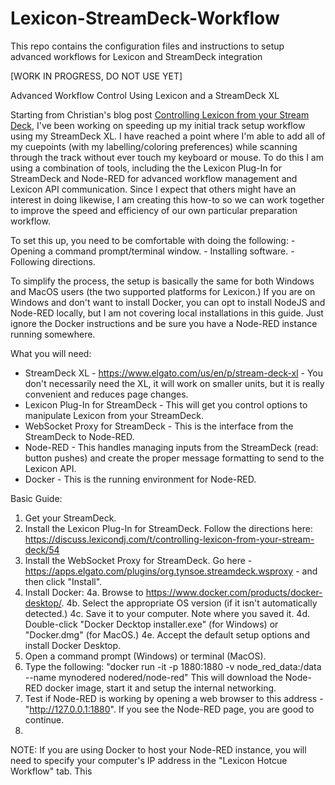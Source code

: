 # Lexicon-StreamDeck-Workflow
This repo contains the configuration files and instructions to setup advanced workflows for Lexicon and StreamDeck integration

[WORK IN PROGRESS, DO NOT USE YET]

Advanced Workflow Control Using Lexicon and a StreamDeck XL

Starting from Christian's blog post [Controlling Lexicon from your Stream Deck](https://discuss.lexicondj.com/t/controlling-lexicon-from-your-stream-deck/54), I've been working on speeding up my initial track setup workflow using my StreamDeck XL. I  have reached a point where I'm able to add all of my cuepoints (with my labelling/coloring preferences) while scanning through the track without ever touch my keyboard or mouse. To do this I am using a combination of tools, including the the Lexicon Plug-In for StreamDeck and Node-RED for advanced workflow management and Lexicon API communication. Since I expect that others might have an interest in doing likewise, I am creating this how-to so we can work together to improve the speed and efficiency of our own particular preparation workflow.

To set this up, you need to be comfortable with doing the following:
	- Opening a command prompt/terminal window. 
	- Installing software.
	- Following directions. 

To simplify the process, the setup is basically the same for both Windows and MacOS users (the two supported platforms for Lexicon.) If you are on Windows and don't want to install Docker, you can opt to install NodeJS and Node-RED locally, but I am not covering local installations in this guide. Just ignore the Docker instructions and be sure you have a Node-RED instance running somewhere. 

What you will need:
- StreamDeck XL - https://www.elgato.com/us/en/p/stream-deck-xl - You don't necessarily need the XL, it will work on smaller units, but it is really convenient and reduces page changes. 
- Lexicon Plug-In for StreamDeck - This will get you control options to manipulate Lexicon from your StreamDeck.
- WebSocket Proxy for StreamDeck - This is the interface from the StreamDeck to Node-RED. 
- Node-RED - This handles managing inputs from the StreamDeck (read: button pushes) and create the proper message formatting to send to the Lexicon API.
- Docker - This is the running environment for Node-RED. 

Basic Guide:
1. Get your StreamDeck.
2. Install the Lexicon Plug-In for StreamDeck. Follow the directions here: https://discuss.lexicondj.com/t/controlling-lexicon-from-your-stream-deck/54
3. Install the WebSocket Proxy for StreamDeck. Go here - https://apps.elgato.com/plugins/org.tynsoe.streamdeck.wsproxy - and then click "Install".
4. Install Docker:
	4a. Browse to https://www.docker.com/products/docker-desktop/.
	4b. Select the appropriate OS version (if it isn't automatically detected.)
	4c. Save it to your computer. Note where you saved it.
	4d. Double-click "Docker Decktop installer.exe" (for Windows) or "Docker.dmg" (for MacOS.)
	4e. Accept the default setup options and install Docker Desktop.
5. Open a command prompt (Windows) or terminal (MacOS).
6. Type the following:
	"docker run -it -p 1880:1880 -v node_red_data:/data --name mynodered nodered/node-red"
   This will download the Node-RED docker image, start it and setup the internal networking. 
7. Test if Node-RED is working by opening a web browser to this address - "http://127.0.0.1:1880". If you see the Node-RED page, you are good to continue.
8. 
	






NOTE: If you are using Docker to host your Node-RED instance, you will need to specify your computer's IP address in the "Lexicon Hotcue Workflow" tab. This 



